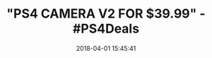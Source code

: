 ---
title: '"PS4 CAMERA V2 FOR $39.99" - #PS4Deals'
name: PlayStation 4 Camera
date: '2018-04-01 15:45:41'
buy_now: >-
  https://www.amazon.com/PlayStation-4-Camera/dp/B01LW1OM63?SubscriptionId=AKIAIA5RBQIWQVTCUEUQ&tag=coldcutdeals-20&linkCode=xm2&camp=2025&creative=165953&creativeASIN=B01LW1OM63
description_markdown: |+
  PlayStation 4 Camera

    - Broadcast yourself in play with PlayStation Camera.

    - Become a community sensation by adding a picture-in-picture video of yourself in gameplay livestreams.

    - When combined with the DUALSHOCK 4 wireless controller's light bar, the evolutionary 3D depth-sensing technology in the PlayStation Camera enables precise player tracking.

    - Log in and navigate your PlayStation 4 system immediately and hands-free with facial recognition and voice commands.

tweet_id_str: '980471270230937600'
price: $59.99
you_save: ''
asin: B01LW1OM63
image: 'https://images-na.ssl-images-amazon.com/images/I/31AE-i4YgqL.jpg'

---